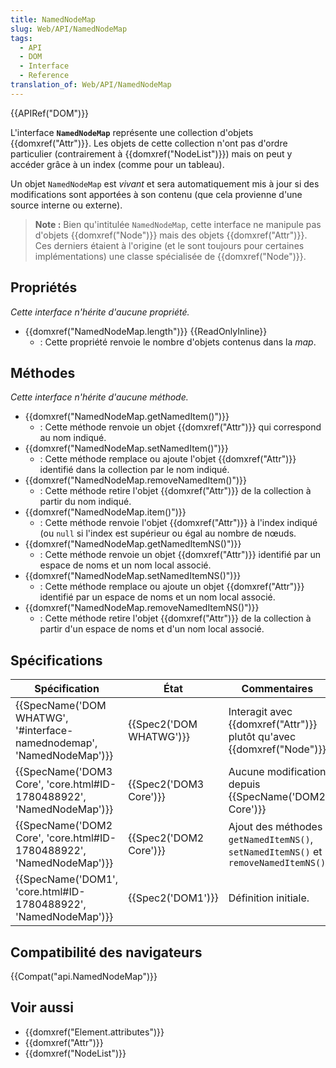 ```yaml
---
title: NamedNodeMap
slug: Web/API/NamedNodeMap
tags:
  - API
  - DOM
  - Interface
  - Reference
translation_of: Web/API/NamedNodeMap
---
```

{{APIRef("DOM")}}

L'interface **`NamedNodeMap`** représente une collection d'objets {{domxref("Attr")}}. Les objets de cette collection n'ont pas d'ordre particulier (contrairement à {{domxref("NodeList")}}) mais on peut y accéder grâce à un index (comme pour un tableau).

Un objet `NamedNodeMap` est _vivant_ et sera automatiquement mis à jour si des modifications sont apportées à son contenu (que cela provienne d'une source interne ou externe).

> **Note :** Bien qu'intitulée `NamedNodeMap`, cette interface ne manipule pas d'objets {{domxref("Node")}} mais des objets {{domxref("Attr")}}. Ces derniers étaient à l'origine (et le sont toujours pour certaines implémentations) une classe spécialisée de {{domxref("Node")}}.

## Propriétés

_Cette interface n'hérite d'aucune propriété._

- {{domxref("NamedNodeMap.length")}} {{ReadOnlyInline}}
  - : Cette propriété renvoie le nombre d'objets contenus dans la _map_.

## Méthodes

_Cette interface n'hérite d'aucune méthode._

- {{domxref("NamedNodeMap.getNamedItem()")}}
  - : Cette méthode renvoie un objet {{domxref("Attr")}} qui correspond au nom indiqué.
- {{domxref("NamedNodeMap.setNamedItem()")}}
  - : Cette méthode remplace ou ajoute l'objet {{domxref("Attr")}} identifié dans la collection par le nom indiqué.
- {{domxref("NamedNodeMap.removeNamedItem()")}}
  - : Cette méthode retire l'objet {{domxref("Attr")}} de la collection à partir du nom indiqué.
- {{domxref("NamedNodeMap.item()")}}
  - : Cette méthode renvoie l'objet {{domxref("Attr")}} à l'index indiqué (ou `null` si l'index est supérieur ou égal au nombre de nœuds.
- {{domxref("NamedNodeMap.getNamedItemNS()")}}
  - : Cette méthode renvoie un objet {{domxref("Attr")}} identifié par un espace de noms et un nom local associé.
- {{domxref("NamedNodeMap.setNamedItemNS()")}}
  - : Cette méthode remplace ou ajoute un objet {{domxref("Attr")}} identifié par un espace de noms et un nom local associé.
- {{domxref("NamedNodeMap.removeNamedItemNS()")}}
  - : Cette méthode retire l'objet {{domxref("Attr")}} de la collection à partir d'un espace de noms et d'un nom local associé.

## Spécifications

| Spécification                                                                                | État                             | Commentaires                                                                       |
| -------------------------------------------------------------------------------------------- | -------------------------------- | ---------------------------------------------------------------------------------- |
| {{SpecName('DOM WHATWG', '#interface-namednodemap', 'NamedNodeMap')}} | {{Spec2('DOM WHATWG')}} | Interagit avec {{domxref("Attr")}} plutôt qu'avec {{domxref("Node")}}    |
| {{SpecName('DOM3 Core', 'core.html#ID-1780488922', 'NamedNodeMap')}} | {{Spec2('DOM3 Core')}}     | Aucune modification depuis {{SpecName('DOM2 Core')}}                        |
| {{SpecName('DOM2 Core', 'core.html#ID-1780488922', 'NamedNodeMap')}} | {{Spec2('DOM2 Core')}}     | Ajout des méthodes `getNamedItemNS()`, `setNamedItemNS()` et `removeNamedItemNS()` |
| {{SpecName('DOM1', 'core.html#ID-1780488922', 'NamedNodeMap')}}         | {{Spec2('DOM1')}}         | Définition initiale.                                                               |

## Compatibilité des navigateurs

{{Compat("api.NamedNodeMap")}}

## Voir aussi

- {{domxref("Element.attributes")}}
- {{domxref("Attr")}}
- {{domxref("NodeList")}}
